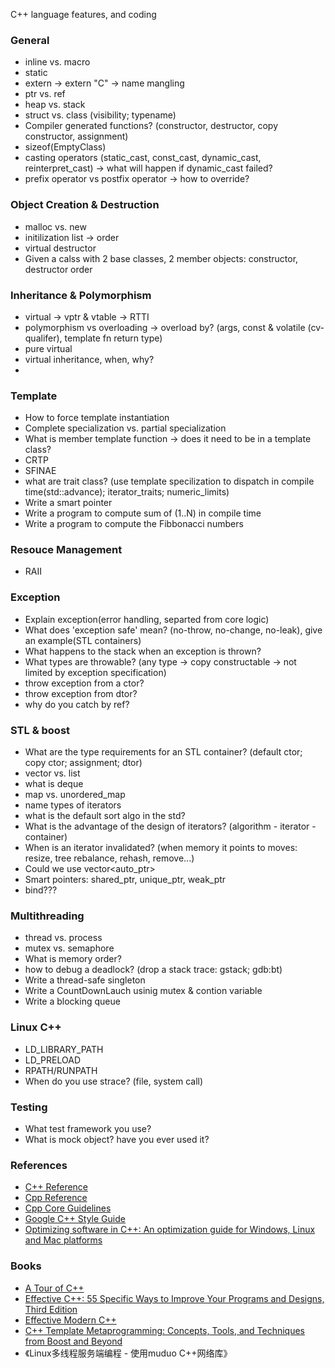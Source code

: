 C++ language features, and coding

### General
* inline vs. macro
* static
* extern -> extern "C" -> name mangling
* ptr vs. ref
* heap vs. stack
* struct vs. class (visibility; typename)
* Compiler generated functions? (constructor, destructor, copy constructor, assignment)
* sizeof(EmptyClass)
* casting operators (static_cast, const_cast, dynamic_cast, reinterpret_cast) -> what will happen if dynamic_cast failed?
* prefix operator vs postfix operator -> how to override?

### Object Creation & Destruction
* malloc vs. new
* initilization list -> order
* virtual destructor
* Given a calss with 2 base classes, 2 member objects: constructor, destructor order

### Inheritance & Polymorphism
* virtual -> vptr & vtable -> RTTI
* polymorphism vs overloading -> overload by? (args, const & volatile (cv-qualifer), template fn return type)
* pure virtual
* virtual inheritance, when, why?
* 

### Template
* How to force template instantiation
* Complete specialization vs. partial specialization
* What is member template function -> does it need to be in a template class?
* CRTP
* SFINAE
* what are trait class? (use template specilization to dispatch in compile time(std::advance); iterator_traits; numeric_limits)
* Write a smart pointer
* Write a program to compute sum of (1..N) in compile time
* Write a program to compute the Fibbonacci numbers

### Resouce Management
* RAII

### Exception
* Explain exception(error handling, separted from core logic)
* What does 'exception safe' mean? (no-throw, no-change, no-leak), give an example(STL containers)
* What happens to the stack when an exception is thrown?
* What types are throwable? (any type -> copy constructable -> not limited by exception specification)
* throw exception from a ctor?
* throw exception from dtor?
* why do you catch by ref? 

### STL & boost
* What are the type requirements for an STL container? (default ctor; copy ctor; assignment; dtor)
* vector vs. list
* what is deque
* map vs. unordered_map
* name types of iterators
* what is the default sort algo in the std?
* What is the advantage of the design of iterators? (algorithm - iterator - container)
* When is an iterator invalidated? (when memory it points to moves: resize, tree rebalance, rehash, remove...)
* Could we use vector<auto_ptr<T>>
* Smart pointers: shared_ptr, unique_ptr, weak_ptr
* bind???

### Multithreading
* thread vs. process
* mutex vs. semaphore
* What is memory order?
* how to debug a deadlock? (drop a stack trace: gstack; gdb:bt)
* Write a thread-safe singleton
* Write a CountDownLauch usinig mutex & contion variable
* Write a blocking queue

### Linux C++
* LD_LIBRARY_PATH
* LD_PRELOAD
* RPATH/RUNPATH
* When do you use strace? (file, system call)

### Testing
* What test framework you use?
* What is mock object? have you ever used it?


### References
* [C++ Reference](http://www.cplusplus.com/reference)
* [Cpp Reference](http://en.cppreference.com/w/)
* [Cpp Core Guidelines](https://github.com/isocpp/CppCoreGuidelines/blob/master/CppCoreGuidelines.md)
* [Google C++ Style Guide](https://google.github.io/styleguide/cppguide.html)
* [Optimizing software in C++: An optimization guide for Windows, Linux and Mac platforms](http://www.agner.org/optimize/optimizing_cpp.pdf)

### Books
* [A Tour of C++](http://techbus.safaribooksonline.com/book/programming/cplusplus/9780133549041)
* [Effective C++: 55 Specific Ways to Improve Your Programs and Designs, Third Edition](http://techbus.safaribooksonline.com/0321334876/ibk01-toc?percentage=0&reader=html)
* [Effective Modern C++](http://techbus.safaribooksonline.com/book/programming/cplusplus/9781491908419)
* [C++ Template Metaprogramming: Concepts, Tools, and Techniques from Boost and Beyond](http://techbus.safaribooksonline.com/book/programming/cplusplus/0321227255)
* 《Linux多线程服务端编程 - 使用muduo C++网络库》

